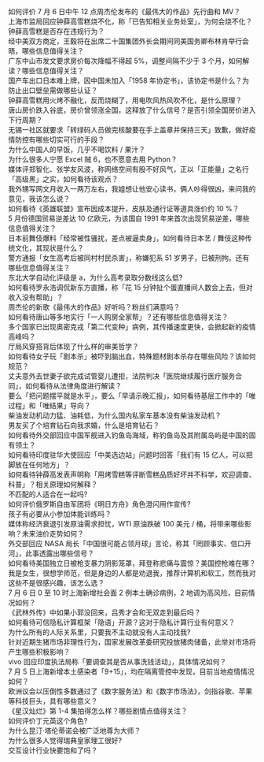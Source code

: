 如何评价 7 月 6 日中午 12 点周杰伦发布的《最伟大的作品》先行曲和 MV？  
上海市监局回应钟薛高雪糕烧不化，称「已告知相关业务处室」，为何会烧不化？钟薛高雪糕是否存在违规行为？  
经中美双方商定，王毅将在出席二十国集团外长会期间同美国务卿布林肯举行会晤，哪些信息值得关注？  
广东中山市发文要求房价每次降幅不得超 5%，调整间隔不少于 3 个月，如何解读？哪些信息值得关注？  
国产车出口日本难上牌，因中国未加入「1958 年协定书」，该协定书是什么？为防止出口壁垒需做哪些认证？  
钟薛高雪糕用火烤不融化，反而烧糊了，用电吹风热风吹不化，是什么原理？  
唐山房价跌入谷底，房价曾领涨全国，这释放了什么信号？是否引领全国房价进入下行周期？  
无锡一社区就要求「转绿码人员做完核酸要在手上盖章并保持三天」致歉，做好疫情防控有哪些切实可行的手段？  
为什么中国人的早饭，几乎不喝饮料 / 果汁？  
为什么很多人宁愿 Excel 贼 6，也不愿意去用 Python？  
媒体评郑智化、张学友风波，称网络空间有股不好风气，正以「正能量」之名行「高级黑」之实，如何看待该观点？  
我外甥写网文月收入一两万左右，我姐想让他安心读书，俩人吵得很凶，来问我的意见，我该怎么说？  
如何看待《英雄联盟》宣布因成本提升，皮肤及通行证等道具涨价约 10 %？  
5 月份德国贸易逆差达 10 亿欧元，为该国自 1991 年来首次出现贸易逆差，哪些信息值得关注？  
日本前舞伎爆料「经常被性骚扰，差点被逼卖身」，如何看待日本艺 / 舞伎这种传统文化，其现状是什么？  
警方通报「女生高考后被同村村民杀害」，称嫌犯系 51 岁男子，已被刑拘。还有哪些信息值得关注？  
东北大学自动化评级是 a，为什么高考录取分数线这么低?  
如何看待罗永浩调侃新东方直播，称「花 15 分钟扯个蛋直播间人数会上去，但对收入没有帮助」？  
周杰伦的新歌《最伟大的作品》好听吗？粉丝们满意吗？  
如何看待唐山等多地实行「一人购房全家帮」？还有哪些信息值得关注？  
多个国家已出现奥密克戎「第二代变种」病例，其传播速度更快，会掀起新的疫情高峰吗？  
厅局风穿搭背后体现了什么样的审美哲学？  
如何看待女子玩「剧本杀」被吓到脑出血，特殊题材剧本杀存在哪些风险？该如何规范？  
丈夫意外去世妻子欲完成试管婴儿遭拒，法院判决「医院继续履行医疗服务合同」，如何看待从法律角度进行解读？  
要么「把问题摆平就是水平」，要么「早请示晚汇报」，如何看待基层工作中的「唯过程」和「唯结果」导向？  
柴油发动机动力猛、油耗低，为什么国内私家车基本没有柴油发动机？  
男友买了个培育钻石向我求婚，什么是培育钻石？  
如何看待外交部回应中国军舰进入钓鱼岛海域，称钓鱼岛及其附属岛屿是中国的固有领土？  
如何看待印度驻华大使回应「中美选边站」问题时回答「我们有 15 亿人，可以把脚放在任何地方」？  
如何看待钟薛高发表声明称「用烤雪糕等评断雪糕品质好坏并不科学，欢迎调查、科普」？相关原理如何解释？  
不匹配的人适合在一起吗?  
如何评价俄罗斯自由军团将《明日方舟》角色澄闪用作宣传?  
孩子有必要从小参加体能训练吗？  
媒体称经济衰退引发原油需求担忧，WTI 原油跌破 100 美元 / 桶，将带来哪些影响？未来油价走势如何？  
外交部回应 NASA 局长「中国很可能占领月球」言论，称其「罔顾事实、信口开河」，此事透露出哪些信号？  
如何看待美国独立日被枪支暴力阴影笼罩，拜登称悲痛与震惊？美国控枪难在哪？  
我是女生，很想学师范，但是身边的人都是劝退我，推荐计算机和软工，然而我对这些不是很感兴趣，该怎么选？  
7 月 6 日 0 至 10 时上海新增社会面 2 例本土确诊病例，2 地调为高风险，目前情况如何？  
《武林外传》中如果小郭没回来，吕秀才会和无双走到最后吗？  
如何看待可信隐私计算框架「隐语」开源？这对于隐私计算行业有何意义？  
为什么所有的人际关系里，只要我不主动就没有人主动找我?  
针对近期生猪市场非理性行为，国家发展改革委研究投放猪肉储备，此举对市场将产生哪些积极影响？  
vivo 回应印度执法局称「要调查其是否从事洗钱活动」，具体情况如何？  
7 月 5 日上海新增本土感染者「9+15」，均在隔离管控中发现，目前当地疫情情况如何？  
欧洲议会以压倒性多数通过了《数字服务法》和《数字市场法》，剑指谷歌、苹果等科技巨头，具有哪些意义？  
《星汉灿烂》第 1-4 集拍得怎么样？哪些剧情点值得关注？  
如何评价丁元英这个角色?  
为什么昆汀·塔伦蒂诺会被广泛地尊为大师？  
为什么很多人觉得瑞典皇家理工很好?  
交互设计行业快要饱和了吗？  
